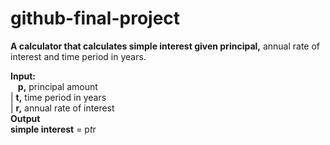 # github-final-project

**A calculator that calculates simple interest given principal,** annual rate of interest and time period in years.

**Input:**  
   **p,** principal amount  
| **t,** time period in years  
| **r,** annual rate of interest  
**Output  
   simple interest** = p*t*r
